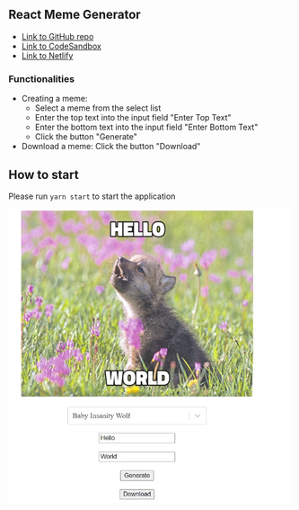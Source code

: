 ## React Meme Generator

- [Link to GitHub repo](https://github.com/anastasiia-lk/react-guest-list)
- [Link to CodeSandbox](https://codesandbox.io/s/recursing-snow-5x881)
- [Link to Netlify](https://priceless-pike-8d087b.netlify.app/)

### Functionalities

- Creating a meme:
  - Select a meme from the select list
  - Enter the top text into the input field "Enter Top Text"
  - Enter the bottom text into the input field "Enter Bottom Text"
  - Click the button "Generate"
- Download a meme: Click the button "Download"

## How to start

Please run `yarn start` to start the application

![Screenshot](./src/screenshot.jpg)

